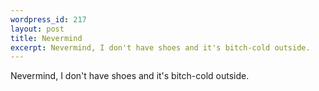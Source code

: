 ```yaml
--- 
wordpress_id: 217
layout: post
title: Nevermind
excerpt: Nevermind, I don't have shoes and it's bitch-cold outside.
---
```

Nevermind, I don't have shoes and it's bitch-cold outside.
